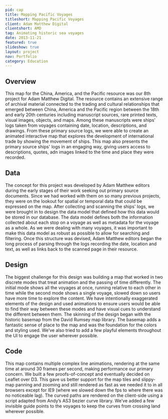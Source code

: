 ```yaml
---
pid: cap
title: Mapping Pacific Voyages
titleshort: Mapping Pacific Voyages
client: Adam Matthew Digital
clientshort: AMD
tag: Animating historic sea voyages
date: 2013-11-21
featured: true
slideshow: true
layout: project
nav: Portfolio
category: Education
---
```


## Overview
This map for the China, America, and the Pacific resource was our 8th project for Adam Matthew Digital. The resource contains an extensive range of archival material connected to the trading and cultural relationships that emerged between China, America and the Pacific region between the 18th and early 20th centuries including manuscript sources, rare printed texts, visual images, objects, and maps. Among these manuscripts were ships' logs taken from voyages containing date, location, descriptions, and drawings. From these primary source logs, we were able to create an animated interactive map that explores the development of international trade by showing the movement of ships. This map also presents the primary source ships' logs in an engaging way, giving users access to descriptions, quotes, adn images linked to the time and place they were recorded.

## Data
The concept for this project was developed by Adam Matthew editors during the early stages of their work seeking out primary source documents. Since we had worked with them on so many previous projects, they were on the lookout for spatial or temporal data that could be expressed on the map. After collecting and scanning the ships' logs, we were brought in to design the data model that defined how this data would be stored in our database. The data model defines both the information collected about each stop on a voyage as well as metadata for the voyage as a whole. As we were dealing with many voyages, it was important to make this data model as robust as possible to allow for searching and filtering. Once this structure was devised, Adam Matthew editors began the long process of parsing through the logs recording the date, location and text, as well as links back to the scanned page in their resource.

## Design
The biggest challenge for this design was building a map that worked in two discrete modes that treat animation and the passing of time differently. The initial mode shows all the voyages at once, running relative to each other in time while the second mode shows a single voyage, slowed down so users have more time to explore the content. We have intentionally exaggerated elements of the design and used animations to ensure users would be able to find their way between these modes and have visual cues to understand the different between them. The skinning of the design began with the historic basemap from the David Rumsey map library. The basemap adds a fantastic sense of place to the map and was the foundation for the colors and styling used. We’ve also tried to add a few playful elements throughout the UI to engage the user wherever possible.

## Code
This map contains multiple complex line animations, rendering at the same time at around 30 frames per second, making performance our primary concern. We built a few proofs-of-concept and eventually decided on Leaflet over D3. This gave us better support for the map tiles and slippy-map panning and zooming and still rendered as fast as we needed it to in all browsers except for IE9 (where we slowed down the fps to where there was no noticeable lag). The curved paths are rendered on the client-side using a script adapted from Andy’s AS3 bezier curve library. We’ve added a few invisible guide points to the voyages to keep the curves from crossing land wherever possible.
